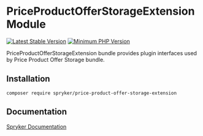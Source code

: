 # PriceProductOfferStorageExtension Module
[![Latest Stable Version](https://poser.pugx.org/spryker/price-product-offer-storage-extension/v/stable.svg)](https://packagist.org/packages/spryker/price-product-offer-storage-extension)
[![Minimum PHP Version](https://img.shields.io/badge/php-%3E%3D%208.2-8892BF.svg)](https://php.net/)

PriceProductOfferStorageExtension bundle provides plugin interfaces used by Price Product Offer Storage bundle.

## Installation

```
composer require spryker/price-product-offer-storage-extension
```

## Documentation

[Spryker Documentation](https://docs.spryker.com)
